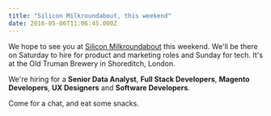 ```yaml
---
title: "Silicon Milkroundabout, this weekend"
date: 2016-05-06T11:06:45.000Z
---
```


We hope to see you at [Silicon Milkroundabout](http://www.siliconmilkroundabout.com) this weekend. We'll be there on Saturday to hire for product and marketing roles and Sunday for tech. It's at the Old Truman Brewery in Shoreditch, London.

We're hiring for a **Senior Data Analyst**, **Full Stack Developers**, **Magento Developers**, **UX Designers** and **Software Developers**.

Come for a chat, and eat some snacks.